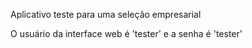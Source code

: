 Aplicativo teste para uma seleção empresarial

O usuário da interface web é 'tester' e a senha é 'tester'

